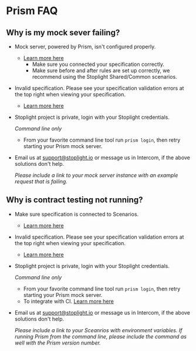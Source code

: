# Prism FAQ

## Why is my mock sever failing?

- Mock server, powered by Prism, isn't configured properly.
  - [Learn more here](/mocking/introduction)
    - Make sure you connected your specification correctly.
    - Make sure before and after rules are set up correctly, we recommend using the Stoplight Shared/Common scenarios.

- Invalid specification. Please see your specification validation errors at the top right when viewing your specification.
  - [Learn more here](/modeling/modeling-with-openapi/validating-your-api-spec)

- Stoplight project is private, login with your Stoplight credentials.

  *Command line only*

  - From your favorite command line tool run `prism login`, then retry starting your Prism mock server.

- Email us at [support@stoplight.io](mailto:support@stoplight.io) or message us in Intercom, if the above solutions don't help.

  *Please include a link to your mock server instance with an example request that is failing.*

## Why is contract testing not running?

- Make sure specification is connected to Scenarios.
  - [Learn more here](/testing/leveraging-openapi/contract-testing)

- Invalid specification. Please see your specification validation errors at the top right when viewing your specification.
  - [Learn more here](/modeling/modeling-with-openapi/validating-your-api-spec)

- Stoplight project is private, login with your Stoplight credentials.

  *Command line only*

  - From your favorite command line tool run `prism login`, then retry starting your Prism mock server.
  - To integrate with CI. [Learn more here](/testing/continuous-integration/overview)

- Email us at [support@stoplight.io](mailto:support@stoplight.io) or message us in Intercom, if the above solutions don't help.

  *Please include a link to your Sceanrios with environment variables. If running Prism from the command line, please include the command as well with the Prism version number.*
